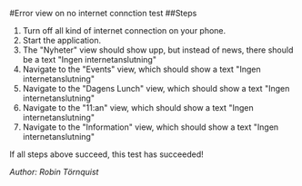 #Error view on no internet connction test
##Steps
1. Turn off all kind of internet connection on your phone.
2. Start the application.
3. The "Nyheter" view should show upp, but instead of news, there should be a text "Ingen
internetanslutning"
4. Navigate to the "Events" view, which should show a text "Ingen internetanslutning"
5. Navigate to the "Dagens Lunch" view, which should show a text "Ingen internetanslutning"
6. Navigate to the "11:an" view, which should show a text "Ingen internetanslutning"
7. Navigate to the "Information" view, which should show a text "Ingen internetanslutning"

If all steps above succeed, this test has succeeded!

*Author: Robin Törnquist*
